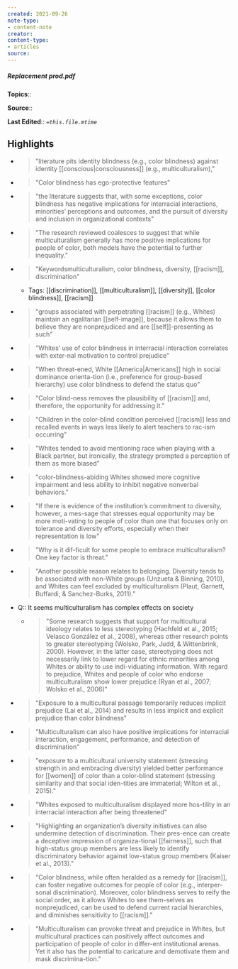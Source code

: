 ```yaml
---
created: 2021-09-26
note-type:
- content-note
creator: 
content-type: 
- articles
source:
---
```

##### Replacement prod.pdf

**Topics**:: 

**Source**:: 

**Last Edited**:: *`=this.file.mtime`*

## Highlights
- > "literature pits identity blindness (e.g., color blindness) against identity [[conscious|consciousness]] (e.g., multiculturalism)," 

- > "Color blindness has ego-protective features" 

- > "the literature suggests that, with some exceptions, color blindness has negative implications for interracial interactions, minorities’ perceptions and outcomes, and the pursuit of diversity and inclusion in organizational contexts" 

- > "The research reviewed coalesces to suggest that while multiculturalism generally has more positive implications for people of color, both models have the potential to further inequality." 

- > "Keywordsmulticulturalism, color blindness, diversity, [[racism]], discrimination" 
    - Tags: [[discrimination]], [[multiculturalism]], [[diversity]], [[color blindness]], [[racism]]

- > "groups associated with perpetrating [[racism]] (e.g., Whites) maintain an egalitarian [[self-image]], because it allows them to believe they are nonprejudiced and are [[self]]-presenting as such" 

- > "Whites’ use of color blindness in interracial interaction correlates with exter-nal motivation to control prejudice" 

- > "When threat-ened, White [[America|Americans]] high in social dominance orienta-tion (i.e., preference for group-based hierarchy) use color blindness to defend the status quo" 

- > "Color blind-ness removes the plausibility of [[racism]] and, therefore, the opportunity for addressing it." 

- > "Children in the color-blind condition perceived [[racism]] less and recalled events in ways less likely to alert teachers to rac-ism occurring" 

- > "Whites tended to avoid mentioning race when playing with a Black partner, but ironically, the strategy prompted a perception of them as more biased" 

- > "color-blindness-abiding Whites showed more cognitive impairment and less ability to inhibit negative nonverbal behaviors." 

- > "If there is evidence of the institution’s commitment to diversity, however, a mes-sage that stresses equal opportunity may be more moti-vating to people of color than one that focuses only on tolerance and diversity efforts, especially when their representation is low" 

- > "Why is it dif-ficult for some people to embrace multiculturalism? One key factor is threat." 

- > "Another possible reason relates to belonging. Diversity tends to be associated with non-White groups (Unzueta & Binning, 2010), and Whites can feel excluded by multiculturalism (Plaut, Garnett, Buffardi, & Sanchez-Burks, 2011)." 

- Q:: It seems multiculturalism has complex effects on society
    - > "Some research suggests that support for multicultural ideology relates to less stereotyping (Hachfeld et al., 2015; Velasco González et al., 2008), whereas other research points to greater stereotyping (Wolsko, Park, Judd, & Wittenbrink, 2000). However, in the latter case, stereotyping does not necessarily link to lower regard for ethnic minorities among Whites or ability to use indi-viduating information. With regard to prejudice, Whites and people of color who endorse multiculturalism show lower prejudice (Ryan et al., 2007; Wolsko et al., 2006)" 

- > "Exposure to a multicultural passage temporarily reduces implicit prejudice (Lai et al., 2014) and results in less implicit and explicit prejudice than color blindness" 

- > "Multiculturalism can also have positive implications for interracial interaction, engagement, performance, and detection of discrimination" 

- > "exposure to a multicultural university statement (stressing strength in and embracing diversity) yielded better performance for [[women]] of color than a color-blind statement (stressing similarity and that social iden-tities are immaterial; Wilton et al., 2015)." 

- > "Whites exposed to multiculturalism displayed more hos-tility in an interracial interaction after being threatened" 

- > "Highlighting an organization’s diversity initiatives can also undermine detection of discrimination. Their pres-ence can create a deceptive impression of organiza-tional [[fairness]], such that high-status group members are less likely to identify discriminatory behavior against low-status group members (Kaiser et al., 2013)." 

- > "Color blindness, while often heralded as a remedy for [[racism]], can foster negative outcomes for people of color (e.g., interper-sonal discrimination). Moreover, color blindness serves to reify the social order, as it allows Whites to see them-selves as nonprejudiced, can be used to defend current racial hierarchies, and diminishes sensitivity to [[racism]]." 

- > "Multiculturalism can provoke threat and prejudice in Whites, but multicultural practices can positively affect outcomes and participation of people of color in differ-ent institutional arenas. Yet it also has the potential to caricature and demotivate them and mask discrimina-tion." 

